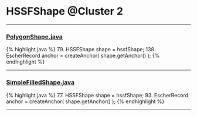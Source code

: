 # HSSFShape @Cluster 2

***

### [PolygonShape.java](https://searchcode.com/codesearch/view/15642360/)
{% highlight java %}
79. HSSFShape shape = hssfShape;
138. EscherRecord anchor = createAnchor( shape.getAnchor() );
{% endhighlight %}

***

### [SimpleFilledShape.java](https://searchcode.com/codesearch/view/15642355/)
{% highlight java %}
77. HSSFShape shape = hssfShape;
93. EscherRecord anchor = createAnchor( shape.getAnchor() );
{% endhighlight %}

***


